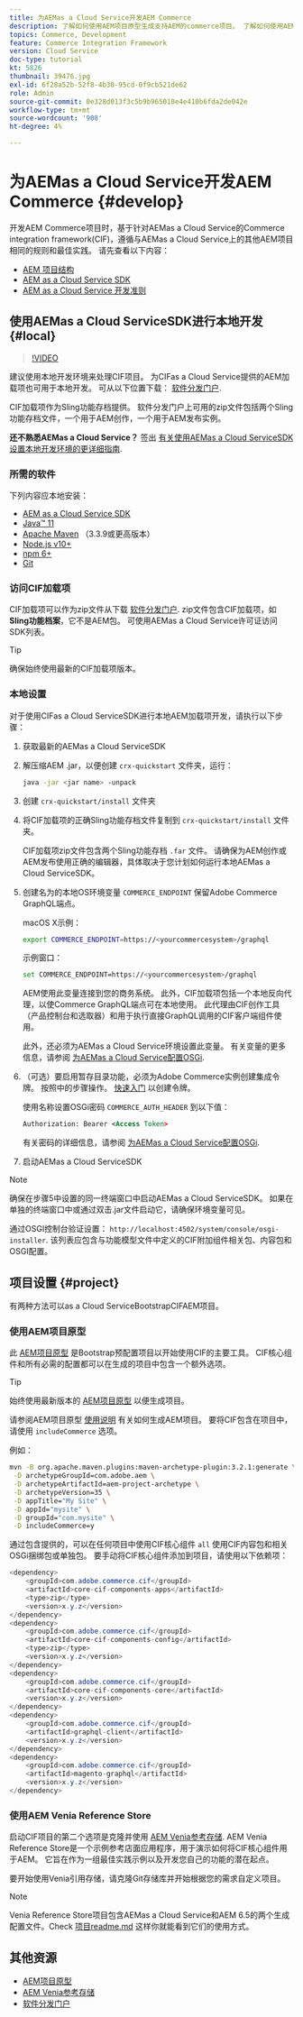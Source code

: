 ```yaml
---
title: 为AEMas a Cloud Service开发AEM Commerce
description: 了解如何使用AEM项目原型生成支持AEM的commerce项目。 了解如何使用AEMas a Cloud ServiceSDK构建项目并将项目部署到本地开发环境。
topics: Commerce, Development
feature: Commerce Integration Framework
version: Cloud Service
doc-type: tutorial
kt: 5826
thumbnail: 39476.jpg
exl-id: 6f28a52b-52f8-4b30-95cd-0f9cb521de62
role: Admin
source-git-commit: 0e328d013f3c5b9b965010e4e410b6fda2de042e
workflow-type: tm+mt
source-wordcount: '908'
ht-degree: 4%

---
```


# 为AEMas a Cloud Service开发AEM Commerce {#develop}

开发AEM Commerce项目时，基于针对AEMas a Cloud Service的Commerce integration framework(CIF)，遵循与AEMas a Cloud Service上的其他AEM项目相同的规则和最佳实践。 请先查看以下内容：

- [AEM 项目结构](https://experienceleague.adobe.com/docs/experience-manager-cloud-service/content/implementing/developing/aem-project-content-package-structure.html)
- [AEM as a Cloud Service SDK](https://experienceleague.adobe.com/docs/experience-manager-cloud-service/content/implementing/developing/aem-as-a-cloud-service-sdk.html)
- [AEM as a Cloud Service 开发准则](https://experienceleague.adobe.com/docs/experience-manager-cloud-service/content/implementing/developing/development-guidelines.html)

## 使用AEMas a Cloud ServiceSDK进行本地开发 {#local}

>[!VIDEO](https://video.tv.adobe.com/v/39476/?quality=12&learn=on)

建议使用本地开发环境来处理CIF项目。 为CIFas a Cloud Service提供的AEM加载项也可用于本地开发。 可从以下位置下载： [软件分发门户](https://experience.adobe.com/#/downloads/content/software-distribution/en/aemcloud.html).

CIF加载项作为Sling功能存档提供。 软件分发门户上可用的zip文件包括两个Sling功能存档文件，一个用于AEM创作，一个用于AEM发布实例。

**还不熟悉AEMas a Cloud Service？** 签出 [有关使用AEMas a Cloud ServiceSDK设置本地开发环境的更详细指南](https://experienceleague.adobe.com/docs/experience-manager-learn/cloud-service/local-development-environment-set-up/overview.html?lang=zh-Hans).

### 所需的软件

下列内容应本地安装：

- [AEM as a Cloud Service SDK](https://experienceleague.adobe.com/docs/experience-manager-learn/cloud-service/local-development-environment-set-up/aem-runtime.html#download-the-aem-as-a-cloud-service-sdk)
- [Java™ 11](https://downloads.experiencecloud.adobe.com/content/software-distribution/en/general.html)
- [Apache Maven](https://maven.apache.org/) （3.3.9或更高版本）
- [Node.js v10+](https://nodejs.org/en)
- [npm 6+](https://www.npmjs.com/)
- [Git](https://git-scm.com/)

### 访问CIF加载项

CIF加载项可以作为zip文件从下载 [软件分发门户](https://experience.adobe.com/#/downloads/content/software-distribution/en/aemcloud.html). zip文件包含CIF加载项，如 **Sling功能档案**，它不是AEM包。 可使用AEMas a Cloud Service许可证访问SDK列表。

>[!TIP]
>
>确保始终使用最新的CIF加载项版本。

### 本地设置

对于使用CIFas a Cloud ServiceSDK进行本地AEM加载项开发，请执行以下步骤：

1. 获取最新的AEMas a Cloud ServiceSDK
1. 解压缩AEM .jar，以便创建 `crx-quickstart` 文件夹，运行：

   ```bash
   java -jar <jar name> -unpack
   ```

1. 创建 `crx-quickstart/install` 文件夹
1. 将CIF加载项的正确Sling功能存档文件复制到 `crx-quickstart/install` 文件夹。

   CIF加载项zip文件包含两个Sling功能存档 `.far` 文件。 请确保为AEM创作或AEM发布使用正确的编辑器，具体取决于您计划如何运行本地AEMas a Cloud ServiceSDK。

1. 创建名为的本地OS环境变量 `COMMERCE_ENDPOINT` 保留Adobe Commerce GraphQL端点。

   macOS X示例：

   ```bash
   export COMMERCE_ENDPOINT=https://<yourcommercesystem>/graphql
   ```

   示例窗口：

   ```bash
   set COMMERCE_ENDPOINT=https://<yourcommercesystem>/graphql
   ```

   AEM使用此变量连接到您的商务系统。 此外，CIF加载项包括一个本地反向代理，以使Commerce GraphQL端点可在本地使用。 此代理由CIF创作工具（产品控制台和选取器）和用于执行直接GraphQL调用的CIF客户端组件使用。

   此外，还必须为AEMas a Cloud Service环境设置此变量。 有关变量的更多信息，请参阅 [为AEMas a Cloud Service配置OSGi](https://experienceleague.adobe.com/docs/experience-manager-cloud-service/content/implementing/deploying/configuring-osgi.html#local-development).

1. （可选）要启用暂存目录功能，必须为Adobe Commerce实例创建集成令牌。 按照中的步骤操作。 [快速入门](./getting-started.md#staging) 以创建令牌。

   使用名称设置OSGi密码 `COMMERCE_AUTH_HEADER` 到以下值：

   ```xml
   Authorization: Bearer <Access Token>
   ```

   有关密码的详细信息，请参阅 [为AEMas a Cloud Service配置OSGi](https://experienceleague.adobe.com/docs/experience-manager-cloud-service/content/implementing/deploying/configuring-osgi.html#local-development).

1. 启动AEMas a Cloud ServiceSDK

>[!NOTE]
>
>确保在步骤5中设置的同一终端窗口中启动AEMas a Cloud ServiceSDK。 如果在单独的终端窗口中或通过双击.jar文件启动它，请确保环境变量可见。

通过OSGI控制台验证设置： `http://localhost:4502/system/console/osgi-installer`. 该列表应包含与功能模型文件中定义的CIF附加组件相关包、内容包和OSGI配置。

## 项目设置 {#project}

有两种方法可以as a Cloud ServiceBootstrapCIFAEM项目。

### 使用AEM项目原型

此 [AEM项目原型](https://github.com/adobe/aem-project-archetype) 是Bootstrap预配置项目以开始使用CIF的主要工具。 CIF核心组件和所有必需的配置都可以在生成的项目中包含一个额外选项。

>[!TIP]
>
>始终使用最新版本的 [AEM项目原型](https://github.com/adobe/aem-project-archetype/releases) 以便生成项目。

请参阅AEM项目原型 [使用说明](https://github.com/adobe/aem-project-archetype#usage) 有关如何生成AEM项目。 要将CIF包含在项目中，请使用 `includeCommerce` 选项。

例如：

```bash
mvn -B org.apache.maven.plugins:maven-archetype-plugin:3.2.1:generate \
 -D archetypeGroupId=com.adobe.aem \
 -D archetypeArtifactId=aem-project-archetype \
 -D archetypeVersion=35 \
 -D appTitle="My Site" \
 -D appId="mysite" \
 -D groupId="com.mysite" \
 -D includeCommerce=y
```

通过包含提供的，可以在任何项目中使用CIF核心组件 `all` 使用CIF内容包和相关OSGi捆绑包或单独包。 要手动将CIF核心组件添加到项目，请使用以下依赖项：

```java
<dependency>
    <groupId>com.adobe.commerce.cif</groupId>
    <artifactId>core-cif-components-apps</artifactId>
    <type>zip</type>
    <version>x.y.z</version>
</dependency>
<dependency>
    <groupId>com.adobe.commerce.cif</groupId>
    <artifactId>core-cif-components-config</artifactId>
    <type>zip</type>
    <version>x.y.z</version>
</dependency>
<dependency>
    <groupId>com.adobe.commerce.cif</groupId>
    <artifactId>core-cif-components-core</artifactId>
    <version>x.y.z</version>
</dependency>
<dependency>
    <groupId>com.adobe.commerce.cif</groupId>
    <artifactId>graphql-client</artifactId>
    <version>x.y.z</version>
</dependency>
<dependency>
    <groupId>com.adobe.commerce.cif</groupId>
    <artifactId>magento-graphql</artifactId>
    <version>x.y.z</version>
</dependency>
```

### 使用AEM Venia Reference Store

启动CIF项目的第二个选项是克隆并使用 [AEM Venia参考存储](https://github.com/adobe/aem-cif-guides-venia). AEM Venia Reference Store是一个示例参考店面应用程序，用于演示如何将CIF核心组件用于AEM。 它旨在作为一组最佳实践示例以及开发您自己的功能的潜在起点。

要开始使用Venia引用存储，请克隆Git存储库并开始根据您的需求自定义项目。

>[!NOTE]
>
>Venia Reference Store项目包含AEMas a Cloud Service和AEM 6.5的两个生成配置文件。Check [项目readme.md](https://github.com/adobe/aem-cif-guides-venia/blob/main/README.md) 这样你就能看到它们的使用方式。

## 其他资源

- [AEM项目原型](https://github.com/adobe/aem-project-archetype)
- [AEM Venia参考存储](https://github.com/adobe/aem-cif-guides-venia)
- [软件分发门户](https://experience.adobe.com/#/downloads/content/software-distribution/en/aemcloud.html)
